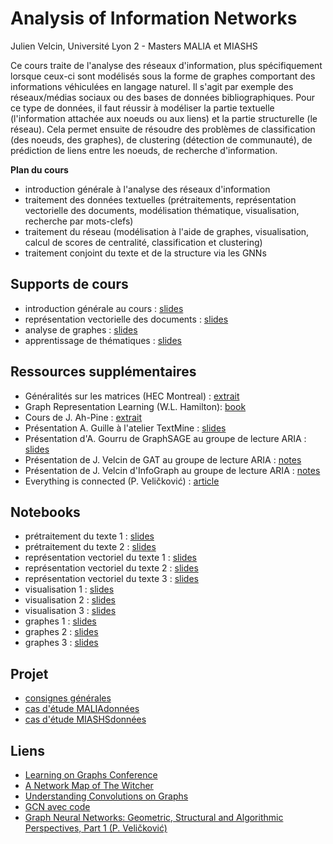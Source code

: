 # Analysis of Information Networks

Julien Velcin, Université Lyon 2 - Masters MALIA et MIASHS

Ce cours traite de l'analyse des réseaux d'information, plus spécifiquement lorsque ceux-ci sont modélisés sous la forme de graphes comportant des informations véhiculées en langage naturel.
Il s'agit par exemple des réseaux/médias sociaux ou des bases de données bibliographiques.
Pour ce type de données, il faut réussir à modéliser la partie textuelle (l'information attachée aux noeuds ou aux liens) et la partie structurelle (le réseau).
Cela permet ensuite de résoudre des problèmes de classification (des noeuds, des graphes), de clustering (détection de communauté), de prédiction de liens entre les noeuds, de recherche d'information.

**Plan du cours**

- introduction générale à l'analyse des réseaux d'information
- traitement des données textuelles (prétraitements, représentation vectorielle des documents, modélisation thématique, visualisation, recherche par mots-clefs)
- traitement du réseau (modélisation à l'aide de graphes, visualisation, calcul de scores de centralité, classification et clustering)
- traitement conjoint du texte et de la structure via les GNNs

## Supports de cours

- introduction générale au cours : [slides](https://velcin.github.io/files/NA/part1_introduction.pdf)
- représentation vectorielle des documents : [slides](https://velcin.github.io/files/NA/part2_repr_documents.pdf)
- analyse de graphes : [slides](https://velcin.github.io/files/NA/part3_graphs.pdf)
- apprentissage de thématiques : [slides](https://velcin.github.io/files/NA/part4_topic-learning.pdf)

## Ressources supplémentaires

- Généralités sur les matrices (HEC Montreal) : [extrait](https://velcin.github.io/files/NA/Generalites_sur_matrices.pdf)
- Graph Representation Learning (W.L. Hamilton): [book](https://velcin.github.io/files/NA/GRL_Book.pdf)
- Cours de J. Ah-Pine : [extrait](https://velcin.github.io/files/NA/extrait_CM_AHPINE.pdf)
- Présentation A. Guille à l'atelier TextMine : [slides](https://velcin.github.io/files/NA/GUILLE_textmine2023.pdf)
- Présentation d'A. Gourru de GraphSAGE au groupe de lecture ARIA : [slides](https://velcin.github.io/files/NA/GOURRU_GraphSAGE.pdf)
- Présentation de J. Velcin de GAT au groupe de lecture ARIA : [notes](https://velcin.github.io/files/NA/notes_VELCIN_GAT.pdf)
- Présentation de J. Velcin d'InfoGraph au groupe de lecture ARIA : [notes](https://velcin.github.io/files/NA/notes_VELCIN_InfoGraph.pdf)
- Everything is connected (P. Veličković) : [article](https://velcin.github.io/files/NA/velickovic_2023.pdf)

## Notebooks

- prétraitement du texte 1 : [slides](https://velcin.github.io/files/NA/1.1_text1.html)
- prétraitement du texte 2 : [slides](https://velcin.github.io/files/NA/1.2_text2.html)
- représentation vectoriel du texte 1 : [slides](https://velcin.github.io/files/NA/2.1_vect1.html)
- représentation vectoriel du texte 2 : [slides](https://velcin.github.io/files/NA/2.2_vect2.html)
- représentation vectoriel du texte 3 : [slides](https://velcin.github.io/files/NA/2.3_vect3.html)
- visualisation 1 : [slides](https://velcin.github.io/files/NA/3.1_vis1.html)
- visualisation 2 : [slides](https://velcin.github.io/files/NA/3.2_vis2.html)
- visualisation 3 : [slides](https://velcin.github.io/files/NA/3.3_vis3.html)
- graphes 1 : [slides](https://velcin.github.io/files/NA/4.1_graph1.html)
- graphes 2 : [slides](https://velcin.github.io/files/NA/4.2_graph2.html)
- graphes 3 : [slides](https://velcin.github.io/files/NA/4.3_graph3.html)

## Projet

- [consignes générales](https://velcin.github.io/files/NA/consignes_2023.pdf)
- [cas d'étude MALIA](https://velcin.github.io/files/NA/cas_etude_MALIA.pdf)[données](https://filesender.renater.fr/?s=download&token=9b69c562-d1bd-45a7-961b-717b6b4a6df0)
- [cas d'étude MIASHS](https://velcin.github.io/files/NA/cas_etude_MIASHS.pdf)[données](https://velcin.github.io/files/NA/data_MIASHS.zip)

## Liens

- [Learning on Graphs Conference](https://logconference.org)
- [A Network Map of The Witcher](https://nightingaledvs.com/a-network-map-of-the-witcher/)
- [Understanding Convolutions on Graphs](https://distill.pub/2021/understanding-gnns/)
- [GCN avec code](https://towardsdatascience.com/understanding-graph-convolutional-networks-for-node-classification-a2bfdb7aba7b)
- [Graph Neural Networks: Geometric, Structural and Algorithmic Perspectives, Part 1 (P. Veličković)](https://www.youtube.com/watch?v=pL5Nc8Axv5A)